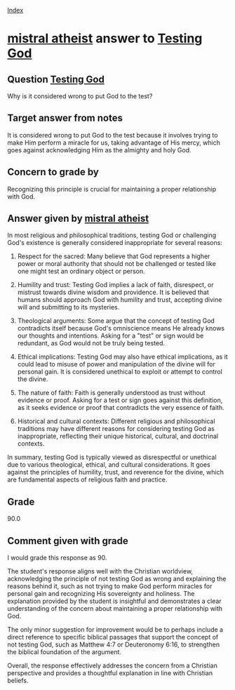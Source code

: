 
[Index](../../index.md)
# [mistral atheist](../../answering_models/mistral_atheist.md) answer to [Testing God](../../questions/Testing_God.md)

## Question [Testing God](../../questions/Testing_God.md)
Why is it considered wrong to put God to the test?

## Target answer from notes
It is considered wrong to put God to the test because it involves trying to make Him perform a miracle for us, taking advantage of His mercy, which goes against acknowledging Him as the almighty and holy God.

## Concern to grade by
Recognizing this principle is crucial for maintaining a proper relationship with God.

## Answer given by [mistral atheist](../../answering_models/mistral_atheist.md)
 In most religious and philosophical traditions, testing God or challenging God's existence is generally considered inappropriate for several reasons:

1. Respect for the sacred: Many believe that God represents a higher power or moral authority that should not be challenged or tested like one might test an ordinary object or person.

2. Humility and trust: Testing God implies a lack of faith, disrespect, or mistrust towards divine wisdom and providence. It is believed that humans should approach God with humility and trust, accepting divine will and submitting to its mysteries.

3. Theological arguments: Some argue that the concept of testing God contradicts itself because God's omniscience means He already knows our thoughts and intentions. Asking for a "test" or sign would be redundant, as God would not be truly being tested.

4. Ethical implications: Testing God may also have ethical implications, as it could lead to misuse of power and manipulation of the divine will for personal gain. It is considered unethical to exploit or attempt to control the divine.

5. The nature of faith: Faith is generally understood as trust without evidence or proof. Asking for a test or sign goes against this definition, as it seeks evidence or proof that contradicts the very essence of faith.

6. Historical and cultural contexts: Different religious and philosophical traditions may have different reasons for considering testing God as inappropriate, reflecting their unique historical, cultural, and doctrinal contexts.

In summary, testing God is typically viewed as disrespectful or unethical due to various theological, ethical, and cultural considerations. It goes against the principles of humility, trust, and reverence for the divine, which are fundamental aspects of religious faith and practice.

## Grade
90.0

## Comment given with grade
I would grade this response as 90.

The student's response aligns well with the Christian worldview, acknowledging the principle of not testing God as wrong and explaining the reasons behind it, such as not trying to make God perform miracles for personal gain and recognizing His sovereignty and holiness. The explanation provided by the student is insightful and demonstrates a clear understanding of the concern about maintaining a proper relationship with God.

The only minor suggestion for improvement would be to perhaps include a direct reference to specific biblical passages that support the concept of not testing God, such as Matthew 4:7 or Deuteronomy 6:16, to strengthen the biblical foundation of the argument.

Overall, the response effectively addresses the concern from a Christian perspective and provides a thoughtful explanation in line with Christian beliefs.

